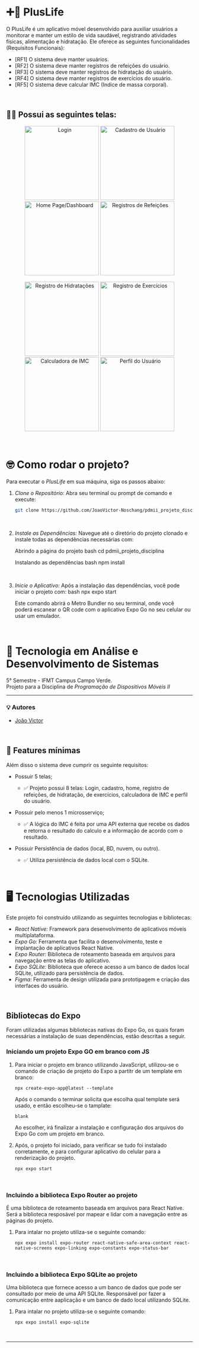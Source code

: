 # ➕💚 PlusLife 

O PlusLife é um aplicativo móvel desenvolvido para auxiliar usuários a monitorar e manter um estilo de vida saudável, registrando atividades físicas, alimentação e hidratação. Ele oferece as seguintes funcionalidades (Requisitos Funcionais):
- [RF1] O sistema deve manter usuários.
- [RF2] O sistema deve manter registros de refeições do usuário.
- [RF3] O sistema deve manter registros de hidratação do usuário.
- [RF4] O sistema deve manter registros de exercícios do usuário.
- [RF5] O sistema deve calcular IMC (Indice de massa corporal).

<br>

## 🏃‍♂ Possui as seguintes telas:

<p align="center">
  <img src="./imgs_telas/tela_login.png" alt="Login" width="200"/>
  <img src="./imgs_telas/tela_cadastro.png" alt="Cadastro de Usuário" width="200"/>
  <img src="./imgs_telas/tela_dashboard.png" alt="Home Page/Dashboard" width="200"/>
  <img src="./imgs_telas/tela_refeicoes.png" alt="Registros de Refeições" width="200"/>
</p>

<p align="center">
  <img src="./imgs_telas/tela_hidratacoes.png" alt="Registro de Hidratações" width="200"/>
  <img src="./imgs_telas/tela_exercicios.png" alt="Registro de Exercícios" width="200"/>
  <img src="./imgs_telas/tela_imc.png" alt="Calculadora de IMC" width="200"/>
  <img src="./imgs_telas/tela_perfil.png" alt="Perfil do Usuário" width="200"/>
</p>

<br>

# 🤓 Como rodar o projeto?

Para executar o *PlusLife* em sua máquina, siga os passos abaixo:

1.  *Clone o Repositório:*
    Abra seu terminal ou prompt de comando e execute:

    ```bash
    git clone https://github.com/JoaoVictor-Noschang/pdmii_projeto_disciplina.git
    ```
    
<br>

2.  *Instale as Dependências:*
    Navegue até o diretório do projeto clonado e instale todas as dependências necessárias com:

    Abrindo a página do projeto
    bash
    cd pdmii_projeto_disciplina
    

    Instalando as dependências
    bash
    npm install
    

<br>

3.  *Inicie o Aplicativo:*
    Após a instalação das dependências, você pode iniciar o projeto com:
    bash
    npx expo start
    
    Este comando abrirá o Metro Bundler no seu terminal, onde você poderá escanear o QR code com o aplicativo Expo Go no seu celular ou usar um emulador.

<br>


# 💾 Tecnologia em Análise e Desenvolvimento de Sistemas

5° Semestre - IFMT Campus Campo Verde.  
Projeto para a Disciplina de *Programação de Dispositivos Móveis II*

---

### 💡 Autores
- [João Victor](https://github.com/JoaoVictor-Noschang)


<br>

## 🔧 Features mínimas

Além disso o sistema deve cumprir os seguinte requisitos:
- Possuir 5 telas;

    - ✅ Projeto possui 8 telas: Login, cadastro, home, registro de refeições, de hidratação, de exercícios, calculadora de IMC e perfil do usuário.

- Possuir pelo menos 1 microsserviço;

    - ✅ A lógica do IMC é feita por uma API externa que recebe os dados e retorna o resultado do calculo e a informação de acordo com o resultado.

- Possuir Persistência de dados (local, BD, nuvem, ou outro).

    - ✅ Utiliza persistência de dados local com o SQLite.

<br>

# 🖥 Tecnologias Utilizadas

Este projeto foi construído utilizando as seguintes tecnologias e bibliotecas:

* *React Native:* Framework para desenvolvimento de aplicativos móveis multiplataforma.
* *Expo Go:* Ferramenta que facilita o desenvolvimento, teste e implantação de aplicativos React Native.
* *Expo Router:* Biblioteca de roteamento baseada em arquivos para navegação entre as telas do aplicativo.
* *Expo SQLite:* Biblioteca que oferece acesso a um banco de dados local SQLite, utilizado para persistência de dados.
* *Figma:* Ferramenta de design utilizada para prototipagem e criação das interfaces do usuário.

<br>

## Bibliotecas do Expo

Foram utilizadas algumas bibliotecas nativas do Expo Go, os quais foram necessárias a instalação de suas dependências, estão descritas a seguir.


### Iniciando um projeto Expo GO em branco com JS

1. Para iniciar o projeto em branco utilizando JavaScript, utilizou-se o comando de criação de projeto do Expo a partitr de um template em branco:

   <pre><code>npx create-expo-app@latest --template</code></pre>
   
   Após o comando o terminar solicita que escolha qual template será usado, e então escolheu-se o tamplate:

   <pre><code>blank</code></pre>

   Ao escolher, irá finalizar a instalação e configuração dos arquivos do Expo Go com um projeto em branco.

2. Após, o projeto foi iniciado, para verificar se tudo foi instalado corretamente, e para configurar aplicativo do celular para a renderização do projeto.

   <pre><code>npx expo start</code></pre>

<br>

### Incluindo a biblioteca Expo Router ao projeto

É uma biblioteca de roteamento baseada em arquivos para React Native.
Será a biblioteca resposável por mapear e lidar com a navegação entre as páginas do projeto.

1. Para intalar no projeto utiliza-se o seguinte comando:

   <pre><code>npx expo install expo-router react-native-safe-area-context react-native-screens expo-linking expo-constants expo-status-bar</code></pre>

<br>

### Incluindo a biblioteca Expo SQLite ao projeto

Uma biblioteca que fornece acesso a um banco de dados que pode ser consultado por meio de uma API SQLite.
Responsável por fazer a comunicação entre aaplicação e um banco de dado local utilizando SQLite.

1. Para intalar no projeto utiliza-se o seguinte comando:

   <pre><code>npx expo install expo-sqlite</code></pre>

<br>

---